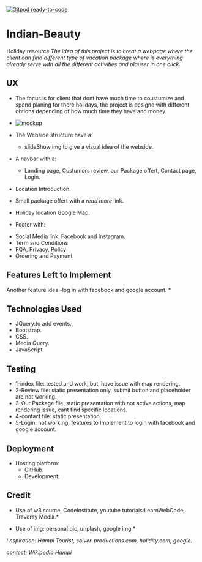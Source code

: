 
[![Gitpod ready-to-code](https://img.shields.io/badge/Gitpod-ready--to--code-blue?logo=gitpod)](https://gitpod.io/#https://github.com/Dbyu85/Indian-Beauty)

# Indian-Beauty
Holiday resource
*The idea of this project is to creat a webpage where the client can find different type of vacation package where is everything already serve with all the different activities and plauser in one click.*

## UX
* The focus is for client that dont have much time to coustumize and spend planing for there holidays, the project is designe with different obtions depending of how much time they have and money.

* ![mockup](https://github.com/Dbyu85/Indian-Beauty/blob/master/assets/images/mockup/001.jpg)

* The Webside structure have a:
  - slideShow img to give a visual idea of the webside.
* A navbar with a:
  - Landing page, Custumors review, our Package offert, Contact page, Login.
 * Location Introduction.
 * Small package offert with a *read more* link.
 * Holiday location Google Map.
 * Footer with:
  - Social Media link: Facebook and Instagram.
  - Term and Conditions
  - FQA, Privacy, Policy
  - Ordering and Payment
  
## Features Left to Implement
Another feature idea
-log in with facebook and google account.
*

## Technologies Used
* JQuery:to add events.
* Bootstrap.
* CSS.
* Media Query.
* JavaScript.

## Testing
* 1-index file:
tested and work, but, have issue with map rendering.
* 2-Review file:
static presentation only, submit button and placeholder are not working.
* 3-Our Package file: 
static presentation with not active actions, map rendering issue, cant find specific locations.
* 4-contact file:
static presentation.
* 5-Login:
not working, features to Implement to login with facebook and google account.

## Deployment

* Hosting platform:
  - GitHub.
  - Development:
   
   
## Credit

* Use of w3 source, CodeInstitute, youtube tutorials:LearnWebCode, Traversy Media.*

* Use of img: personal pic, unplash, google img.*

*I nspiration: Hampi Tourist, solver-productions.com, holidity.com, google.*

*contect: Wikipedia Hampi*
